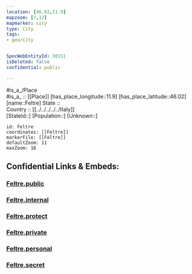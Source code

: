```yaml
---
location: [46.02,11.9] 
mapzoom: [7,12] 
mapmarker: city 
type: City
tags:
- geo/City


SpocWebEntityId: 30151
isDeleted: false
confidential: public

---
```

#is_a_/Place  
#is_a_ :: [[Place]] 
[has_place_longitude::11.9] 
[has_place_latitude::46.02] 
[name::Feltre] 
State ::  
Country :: [[../../../../../Italy]]  
[StateId::] 
[Population::] 
[Unknown::] 


```leaflet
id: Feltre
coordinates: [[Feltre]] 
markerFile: [[Feltre]] 
defaultZoom: 11 
maxZoom: 18
```


## Confidential Links & Embeds: 

### [Feltre.public](/_public/\Earth\Continent\Europe\Europe~South\Italy\regions~Italy\Veneto\Belluno.Province\CityFeltre.public.md) 

### [Feltre.internal](/_internal/\Earth\Continent\Europe\Europe~South\Italy\regions~Italy\Veneto\Belluno.Province\CityFeltre.internal.md) 

### [Feltre.protect](/_protect/\Earth\Continent\Europe\Europe~South\Italy\regions~Italy\Veneto\Belluno.Province\CityFeltre.protect.md) 

### [Feltre.private](/_private/\Earth\Continent\Europe\Europe~South\Italy\regions~Italy\Veneto\Belluno.Province\CityFeltre.private.md) 

### [Feltre.personal](/_personal/\Earth\Continent\Europe\Europe~South\Italy\regions~Italy\Veneto\Belluno.Province\CityFeltre.personal.md) 

### [Feltre.secret](/_secret/\Earth\Continent\Europe\Europe~South\Italy\regions~Italy\Veneto\Belluno.Province\CityFeltre.secret.md)

